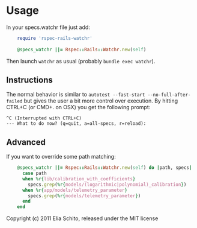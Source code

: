 # Usage

In your specs.watchr file just add:

```ruby
    require 'rspec-rails-watchr'
    
    @specs_watchr ||= Rspec::Rails::Watchr.new(self)
```

Then launch `watchr` as usual (probably `bundle exec watchr`).

## Instructions

The normal behavior is similar to `autotest --fast-start --no-full-after-failed` 
but gives the user a bit more control over execution. By hitting CTRL+C (or CMD+. on OSX)
you get the following prompt:

    ^C (Interrupted with CTRL+C)
    --- What to do now? (q=quit, a=all-specs, r=reload): 

## Advanced

If you want to override some path matching:

```ruby
    @specs_watchr ||= Rspec::Rails::Watchr.new(self) do |path, specs|
      case path
      when %r{lib/calibration_with_coefficients}
        specs.grep(%r{models/(logarithmic|polynomial)_calibration})
      when %r{app/models/telemetry_parameter}
        specs.grep(%r{models/telemetry_parameter})
      end
    end
```



Copyright (c) 2011 Elia Schito, released under the MIT license
